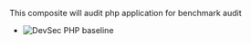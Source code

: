 This composite will audit php application for benchmark audit

* ![DevSec PHP baseline](https://github.com/dev-sec/php-baseline "Inspec profile github link")